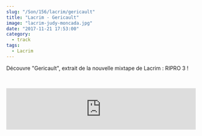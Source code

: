 ```yaml
--- 
slug: "/Son/156/lacrim/gericault"
title: "Lacrim - Gericault"
image: "lacrim-judy-moncada.jpg"
date: "2017-11-21 17:53:00"
category:
  - track
tags:
  - Lacrim
---
```

<p>Découvre "Gericault", extrait de la nouvelle mixtape de Lacrim : RIPRO 3 !</p><br/><p><iframe src="https://tools.applemusic.com/embed/v1/song/1299633578?country=fr" height="110px" width="100%" frameborder="0"></iframe></p>